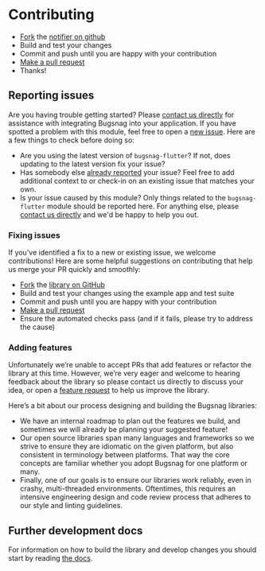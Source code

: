 Contributing
============

- [Fork](https://help.github.com/articles/fork-a-repo)
  the [notifier on github](https://github.com/bugsnag/bugsnag-flutter-performance)
- Build and test your changes
- Commit and push until you are happy with your contribution
- [Make a pull request](https://help.github.com/articles/using-pull-requests)
- Thanks!

## Reporting issues

Are you having trouble getting started?
Please [contact us directly](mailto:support@bugsnag.com?subject=%5BGitHub%5D%20Flutter%20SDK%20-%20having%20trouble%20getting%20started%20with%20Bugsnag)
for assistance with integrating Bugsnag into your application. If you have spotted a problem with
this module, feel free to open a [new issue](https://github.com/bugsnag/bugsnag-flutter-performance/issues/new).
Here are a few things to check before doing so:

* Are you using the latest version of `bugsnag-flutter`? If not, does updating to the latest version
  fix your issue?
* Has somebody
  else [already reported](https://github.com/bugsnag/bugsnag-flutter-performance/issues?utf8=%E2%9C%93&q=is%3Aissue%20is%3Aopen)
  your issue? Feel free to add additional context to or check-in on an existing issue that matches
  your own.
* Is your issue caused by this module? Only things related to the `bugsnag-flutter` module should be
  reported here. For anything else, please [contact us directly](mailto:support@bugsnag.com) and
  we'd be happy to help you out.

### Fixing issues

If you've identified a fix to a new or existing issue, we welcome contributions!
Here are some helpful suggestions on contributing that help us merge your PR quickly and smoothly:

* [Fork](https://help.github.com/articles/fork-a-repo) the
  [library on GitHub](https://github.com/bugsnag/bugsnag-flutter-performance)
* Build and test your changes using the example app and test suite
* Commit and push until you are happy with your contribution
* [Make a pull request](https://help.github.com/articles/using-pull-requests)
* Ensure the automated checks pass (and if it fails, please try to address the cause)

### Adding features

Unfortunately we’re unable to accept PRs that add features or refactor the library at this time.
However, we’re very eager and welcome to hearing feedback about the library so please contact us
directly to discuss your idea, or open a
[feature request](https://github.com/bugsnag/bugsnag-flutter-performance/issues/new?template=Feature_request.md)
to help us improve the library.

Here’s a bit about our process designing and building the Bugsnag libraries:

* We have an internal roadmap to plan out the features we build, and sometimes we will already be
  planning your suggested feature!
* Our open source libraries span many languages and frameworks so we strive to ensure they are
  idiomatic on the given platform, but also consistent in terminology between platforms. That way
  the core concepts are familiar whether you adopt Bugsnag for one platform or many.
* Finally, one of our goals is to ensure our libraries work reliably, even in crashy, multi-threaded
  environments. Oftentimes, this requires an intensive engineering design and code review process
  that adheres to our style and linting guidelines.

## Further development docs

For information on how to build the library and develop changes you should start by
reading [the docs](docs/RELEASING.md).

